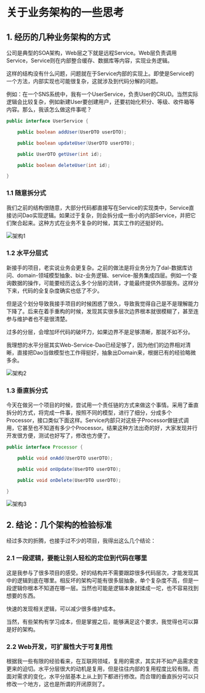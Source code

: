 关于业务架构的一些思考
=====
## 1. 经历的几种业务架构的方式

公司是典型的SOA架构，Web层之下就是远程Service。Web层负责调用Service，Service则在内部整合缓存、数据库等内容，实现业务逻辑。

这样的结构没有什么问题，问题就在于Service内部的实现上。即使是Service的一个方法，内部实现也可能很复杂，这就涉及到代码分解的问题。

例如：在一个SNS系统中，我有一个UserService，负责User的CRUD。当然实际逻辑会比较复杂，例如新建User要创建用户，还要初始化积分、等级、收件箱等内容。那么，我该怎么做这件事呢？

```java
public interface UserService {

    public boolean addUser(UserDTO userDTO);

    public boolean updateUser(UserDTO userDTO);

    public UserDTO getUser(int id);

    public boolean deleteUser(int id);

}
```

### 1.1 随意拆分式

我们之前的结构很随意，大部分代码都直接写在Service的实现类中，Service直接访问Dao实现逻辑。如果过于复杂，则会拆分成一些小的内部Service，并把它们聚合起来。这种方式在业务不复杂的时候，其实工作的还挺好的。

![架构1][1]

### 1.2 水平分层式

新接手的项目，老实说业务会更复杂。之前的做法是将业务分为了dal-数据库访问、domain-领域模型抽象、biz-业务逻辑、service-服务集成四层。例如一个查询数据的操作，可能要经历这么多个分层的流转，才能最终提供外部服务。这样分下来，代码的全复杂度确实也低了不少。

但是这个划分导致我接手项目的时候困惑了很久，导致我觉得自己是不是理解能力下降了。后来在着手重构的时候，发现其实很多层次边界根本就很模糊了，甚至连参与维护者也不是很清楚。

过多的分层，会增加坏代码的破坏力，如果边界不是足够清晰，那就不如不分。

我理想的水平分层其实Web-Service-Dao已经足够了，因为他们的边界相对清晰，直接把Dao当做模型也工作得挺好，抽象出Domain来，根据已有的经验略微多余。

![架构2][2]

### 1.3 垂直拆分式

今天在做另一个项目的时候，尝试用一个责任链的方式来做这个事情。采用了垂直拆分的方式，将完成一件事，按照不同的模型，进行了细分，分成多个Processor，接口类似下面这样。Service内部只对这些子Processor做链式调用，它甚至也不知道有多少个Processor。结果这种方法出奇的好，大家发现并行开发很方便，测试也好写了，修改也方便了。

```java
public interface Processor {

    public void onAdd(UserDTO userDTO);

    public void onUpdate(UserDTO userDTO);

    public void onDelete(UserDTO userDTO);

}
```

![架构3][3]

## 2. 结论：几个架构的检验标准

经过多次的折腾，也接手过不少的项目，我得出这么几个结论：

### 2.1 一段逻辑，要能让别人轻松的定位到代码在哪里

这是我参与了很多项目的感受。好的结构并不需要跟踪很多代码层次，才能发现其中的逻辑到底在哪里。相反坏的架构可能有很多层抽象，单个复杂度不高，但是一段逻辑你根本不知道在哪一层。当然也可能是逻辑本身就揉成一坨，也不容易找到想要的东西。

快速的发现相关逻辑，可以减少很多维护成本。

当然，有些架构有学习成本，但是掌握之后，能够满足这个要求，我觉得也可以算是好的架构。

### 2.2 Web开发，可扩展性大于可复用性 

根据我一些有限的经验看来，在互联网领域，复用的需求，其实并不如产品需求变更来的迫切。水平分层很大的动机是复用，但是往往内部的复用程度比较有限。而面对需求的变化，水平分层基本上从上到下都进行修改。而合理的垂直拆分可以只修改一个地方，这也是所谓的开闭原则了。


  [1]: http://static.oschina.net/uploads/space/2014/0612/000228_XQfi_190591.png
  [2]: http://static.oschina.net/uploads/space/2014/0612/000255_uD3s_190591.png
  [3]: http://static.oschina.net/uploads/space/2014/0612/000311_enMh_190591.png
